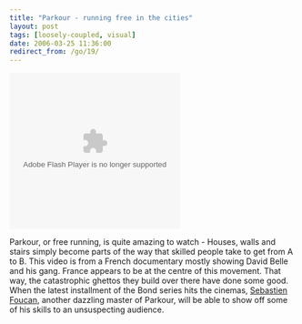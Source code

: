 ```yaml
---
title: "Parkour - running free in the cities"
layout: post
tags: [loosely-coupled, visual]
date: 2006-03-25 11:36:00
redirect_from: /go/19/
---
```


<embed style="width:300px; height:275px;" id="VideoPlayback" align="middle" type="application/x-shockwave-flash" src="http://video.google.com/googleplayer.swf?videoUrl=http%3A%2F%2Fvp.video.google.com%2Fvideodownload%3Fversion%3D0%26secureurl%3DvwAAAG7ggqAHSiJjpW0D3w4aYTUbGfVSJd390wMwurAz9l3IWcJtmrPAftLKeB5K9ZdDX3Z3kUC1eNsOX6qJ5HjnrhAekz_lXjn3BzP4sYiPZDuaWIPTwKk9NCR9zesn3jm3fF5kJCpyhf5RsarfqK0XiLvN9CyAuOdZLhL8ZYfYuQPEmtI2fOhSgiwVV0uUr5i8u4vkyXdxYYW6AwofvxN-hnp5yOU627gFHatZmuoAlv6PeY33b1Vgz2C8teVGgnzpog%26sigh%3DZIQEp5vXLyuzCvp_F_vEzxfmFWU%26begin%3D0%26len%3D643240%26docid%3D466760270920788898&thumbnailUrl=http%3A%2F%2Fvideo.google.com%2FThumbnailServer%3Fapp%3Dvss%26contentid%3D35a987ddef0c0b9c%26second%3D5%26itag%3Dw320%26urlcreated%3D1148680704%26sigh%3D5GksrRbFIyyZgyd82u7CKVj89Y8&playerId=466760270920788898" allowScriptAccess="sameDomain" quality="best" bgcolor="#ffffff" scale="noScale" wmode="window" salign="TL"  FlashVars="playerMode=embedded"> </embed>

 Parkour, or free running, is quite amazing to watch - Houses, walls and stairs simply become parts of the way that skilled people take to get from A to B. This video is from a French documentary mostly showing David Belle and his gang. France appears to be at the centre of this movement. That way, the catastrophic ghettos they build over there have done some good. When the latest installment of the Bond series hits the cinemas, [Sebastien Foucan](http://www.parkour.com/), another dazzling master of Parkour, will be able to show off some of his skills to an unsuspecting audience.